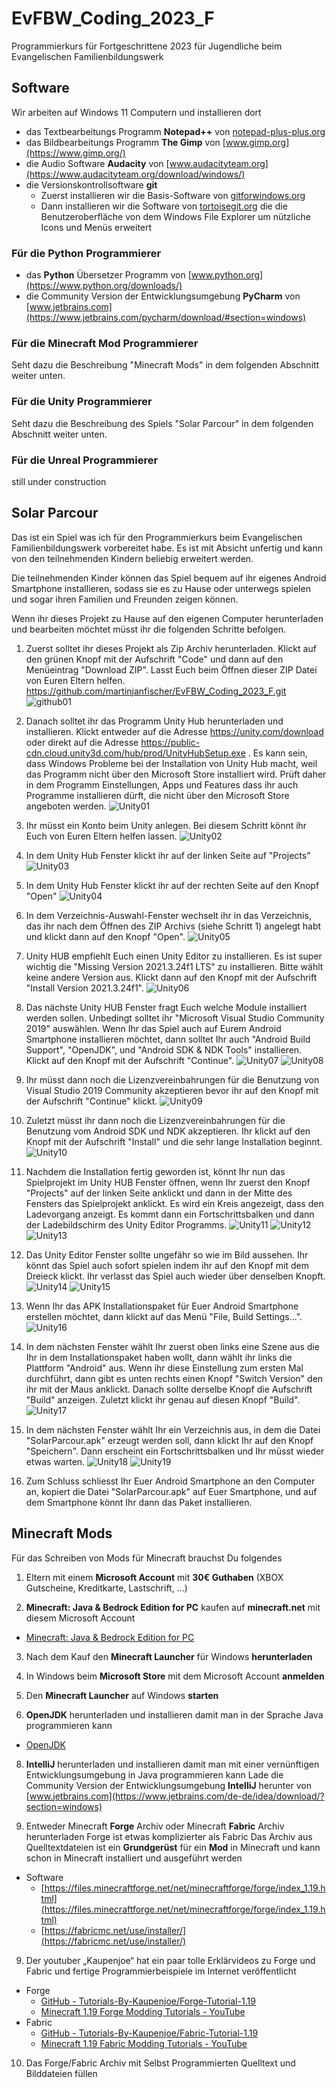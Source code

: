 # EvFBW_Coding_2023_F
Programmierkurs für Fortgeschrittene 2023 für Jugendliche beim Evangelischen Familienbildungswerk

## Software
Wir arbeiten auf Windows 11 Computern und installieren dort
- das Textbearbeitungs Programm __Notepad++__ von
[notepad-plus-plus.org](https://notepad-plus-plus.org/downloads/)
- das Bildbearbeitungs Programm __The Gimp__ von
[www.gimp.org](https://www.gimp.org/)
- die Audio Software __Audacity__ von
[www.audacityteam.org](https://www.audacityteam.org/download/windows/)
- die Versionskontrollsoftware __git__
  - Zuerst installieren wir die Basis-Software von [gitforwindows.org](https://gitforwindows.org/)
  - Dann installieren wir die Software von [tortoisegit.org](https://tortoisegit.org/download/) die die Benutzeroberfläche von dem Windows File Explorer um nützliche Icons und Menüs erweitert

### Für die Python Programmierer
- das __Python__ Übersetzer Programm von
[www.python.org](https://www.python.org/downloads/)
- die Community Version der Entwicklungsumgebung __PyCharm__ von
[www.jetbrains.com](https://www.jetbrains.com/pycharm/download/#section=windows)

### Für die Minecraft Mod Programmierer
Seht dazu die Beschreibung "Minecraft Mods" in dem folgenden Abschnitt weiter unten.

### Für die Unity Programmierer
Seht dazu die Beschreibung des Spiels "Solar Parcour" in dem folgenden Abschnitt weiter unten.

### Für die Unreal Programmierer
still under construction

## Solar Parcour
Das ist ein Spiel was ich für den Programmierkurs
beim Evangelischen Familienbildungswerk vorbereitet habe.
Es ist mit Absicht unfertig 
und kann von den teilnehmenden Kindern
beliebig erweitert werden.

Die teilnehmenden Kinder können das Spiel bequem 
auf ihr eigenes Android Smartphone installieren,
sodass sie es zu Hause oder unterwegs spielen 
und sogar ihren Familien und Freunden zeigen können.

Wenn ihr dieses Projekt zu Hause auf den eigenen Computer
herunterladen und bearbeiten möchtet
müsst ihr die folgenden Schritte befolgen.

1. Zuerst solltet ihr dieses Projekt als Zip Archiv herunterladen. Klickt auf den grünen Knopf mit der Aufschrift "Code" und dann auf den Menüeintrag "Download ZIP". Lasst Euch beim Öffnen dieser ZIP Datei von Euren Eltern helfen.
https://github.com/martinjanfischer/EvFBW_Coding_2023_F.git
![github01](Readme/github01.jpg)

2. Danach solltet ihr das Programm Unity Hub herunterladen und installieren.
Klickt entweder auf die Adresse
https://unity.com/download
oder direkt auf die Adresse
https://public-cdn.cloud.unity3d.com/hub/prod/UnityHubSetup.exe
.
Es kann sein, dass Windows Probleme bei der Installation von Unity Hub macht,
weil das Programm nicht über den Microsoft Store installiert wird.
Prüft daher in dem Programm Einstellungen, Apps und Features 
dass ihr auch Programme installieren dürft, die nicht über den Microsoft Store angeboten werden.
![Unity01](Readme/Unity01.jpg)

3. Ihr müsst ein Konto beim Unity anlegen.
Bei diesem Schritt könnt ihr Euch von Euren Eltern helfen lassen.
![Unity02](Readme/Unity02.jpg)

4. In dem Unity Hub Fenster klickt ihr auf der linken Seite auf "Projects"
![Unity03](Readme/Unity03.jpg)

5. In dem Unity Hub Fenster klickt ihr auf der rechten Seite auf den Knopf "Open"
![Unity04](Readme/Unity04.jpg)

6. In dem Verzeichnis-Auswahl-Fenster wechselt ihr in das Verzeichnis, das ihr nach dem Öffnen des ZIP Archivs (siehe Schritt 1) angelegt habt und klickt dann auf den Knopf "Open".
![Unity05](Readme/Unity05.jpg)

7. Unity HUB empfiehlt Euch einen Unity Editor zu installieren.
Es ist super wichtig die "Missing Version 2021.3.24f1 LTS" zu installieren.
Bitte wählt keine andere Version aus.
Klickt dann auf den Knopf mit der Aufschrift "Install Version 2021.3.24f1".
![Unity06](Readme/Unity06.jpg)

8. Das nächste Unity HUB Fenster fragt Euch
welche Module installiert werden sollen.
Unbedingt solltet ihr "Microsoft Visual Studio Community 2019" auswählen.
Wenn Ihr das Spiel auch auf Eurem Android Smartphone installieren möchtet,
dann solltet Ihr auch "Android Build Support",
"OpenJDK", und "Android SDK & NDK Tools" installieren.
Klickt auf den Knopf mit der Aufschrift "Continue".
![Unity07](Readme/Unity07.jpg)
![Unity08](Readme/Unity08.jpg)

9. Ihr müsst dann noch die Lizenzvereinbahrungen
für die Benutzung von Visual Studio 2019 Community akzeptieren
bevor ihr auf den Knopf mit der Aufschrift "Continue" klickt.
![Unity09](Readme/Unity09.jpg)

10. Zuletzt müsst ihr dann noch die Lizenzvereinbahrungen
für die Benutzung vom Android SDK und NDK akzeptieren.
Ihr klickt auf den Knopf mit der Aufschrift "Install"
und die sehr lange Installation beginnt.
![Unity10](Readme/Unity10.jpg)

11. Nachdem die Installation fertig geworden ist,
könnt Ihr nun das Spielprojekt im Unity HUB Fenster öffnen,
wenn Ihr zuerst den Knopf "Projects" auf der linken Seite anklickt
und dann in der Mitte des Fensters das Spielprojekt anklickt.
Es wird ein Kreis angezeigt, dass den Ladevorgang anzeigt.
Es kommt dann ein Fortschrittsbalken 
und dann der Ladebildschirm des Unity Editor Programms.
![Unity11](Readme/Unity11.jpg)
![Unity12](Readme/Unity12.jpg)
![Unity13](Readme/Unity13.jpg)

12. Das Unity Editor Fenster sollte ungefähr so wie im Bild aussehen.
Ihr könnt das Spiel auch sofort spielen indem ihr auf den Knopf mit dem Dreieck klickt.
Ihr verlasst das Spiel auch wieder über denselben Knopft.
![Unity14](Readme/Unity14.jpg)
![Unity15](Readme/Unity15.jpg)

13. Wenn Ihr das APK Installationspaket für Euer Android Smartphone erstellen möchtet,
dann klickt auf das Menü "File, Build Settings...".
![Unity16](Readme/Unity16.jpg)

14. In dem nächsten Fenster wählt Ihr zuerst oben links eine Szene aus
die Ihr in dem Installationspaket haben wollt,
dann wählt ihr links die Plattform "Android" aus. Wenn ihr diese Einstellung zum ersten Mal durchführt, dann gibt es unten rechts einen Knopf "Switch Version" den ihr mit der Maus anklickt. Danach sollte derselbe Knopf die Aufschrift "Build" anzeigen. Zuletzt klickt ihr genau auf diesen Knopf "Build".
![Unity17](Readme/Unity17.jpg)

15. In dem nächsten Fenster wählt Ihr ein Verzeichnis aus,
in dem die Datei "SolarParcour.apk" erzeugt werden soll,
dann klickt Ihr auf den Knopf "Speichern".
Dann erscheint ein Fortschrittsbalken und Ihr müsst wieder etwas warten.
![Unity18](Readme/Unity18.jpg)
![Unity19](Readme/Unity19.jpg)

20. Zum Schluss schliesst Ihr Euer Android Smartphone 
an den Computer an, kopiert die Datei "SolarParcour.apk" auf Euer Smartphone,
und auf dem Smartphone könnt Ihr dann das Paket installieren.

## Minecraft Mods
Für das Schreiben von Mods für Minecraft brauchst Du folgendes
1.	Eltern mit einem __Microsoft Account__ mit __30€ Guthaben__ 
(XBOX Gutscheine, Kreditkarte, Lastschrift, ...)

2.	__Minecraft: Java & Bedrock Edition for PC__ kaufen auf __minecraft.net__ mit diesem Microsoft Account
- [Minecraft: Java & Bedrock Edition for PC](https://www.xbox.com/de-DE/games/store/minecraft-java-bedrock-edition-for-pc/9nxp44l49shj)

3.	Nach dem Kauf den __Minecraft Launcher__ für Windows __herunterladen__

4.	In Windows beim __Microsoft Store__ mit dem Microsoft Account __anmelden__

5.	Den __Minecraft Launcher__ auf Windows __starten__

6.	__OpenJDK__ herunterladen und installieren
damit man in der Sprache Java programmieren kann
- [OpenJDK](https://openjdk.org/install/)

8.	__IntelliJ__ herunterladen und installieren
damit man mit einer vernünftigen Entwicklungsumgebung in Java programmieren kann
Lade die Community Version der Entwicklungsumgebung __IntelliJ__ herunter von
[www.jetbrains.com](https://www.jetbrains.com/de-de/idea/download/?section=windows)

9.	Entweder Minecraft __Forge__ Archiv oder Minecraft __Fabric__ Archiv herunterladen
Forge ist etwas komplizierter als Fabric
Das Archiv aus Quelltextdateien ist ein __Grundgerüst__ für ein __Mod__ in Minecraft
und kann schon in Minecraft installiert und ausgeführt werden
- Software
  - [https://files.minecraftforge.net/net/minecraftforge/forge/index_1.19.html](https://files.minecraftforge.net/net/minecraftforge/forge/index_1.19.html)
  - [https://fabricmc.net/use/installer/](https://fabricmc.net/use/installer/)

9. Der youtuber „Kaupenjoe“ hat ein paar tolle Erklärvideos zu Forge und Fabric und fertige Programmierbeispiele im Internet veröffentlicht
- Forge
  - [GitHub - Tutorials-By-Kaupenjoe/Forge-Tutorial-1.19](https://github.com/Tutorials-By-Kaupenjoe/Forge-Tutorial-1.19)
  - [Minecraft 1.19 Forge Modding Tutorials - YouTube](https://www.youtube.com/playlist?list=PLKGarocXCE1HrC60yuTNTGRoZc6hf5Uvl)
- Fabric
  - [GitHub - Tutorials-By-Kaupenjoe/Fabric-Tutorial-1.19](https://github.com/Tutorials-By-Kaupenjoe/Fabric-Tutorial-1.19)
  - [Minecraft 1.19 Fabric Modding Tutorials - YouTube](https://www.youtube.com/playlist?list=PLKGarocXCE1EeLZggaXPJaARxnAbUD8Y_)

10.	Das Forge/Fabric Archiv mit Selbst Programmierten Quelltext und Bilddateien füllen

